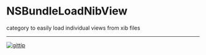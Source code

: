 NSBundleLoadNibView
===================

category to easily load individual views from xib files

---

[![gittip](http://img.shields.io/gittip/reklis.svg)](https://www.gittip.com/reklis/)
